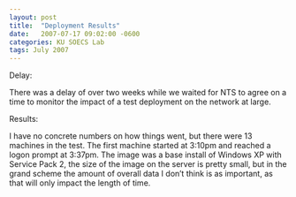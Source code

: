 ```yaml
---
layout: post
title:  "Deployment Results"
date:   2007-07-17 09:02:00 -0600
categories: KU SOECS Lab
tags: July 2007
---
```

Delay:

There was a delay of over two weeks while we waited for NTS to agree on a time to monitor the impact of a test deployment on the network at large.

Results:

I have no concrete numbers on how things went, but there were 13 machines in the test. The first machine started at 3:10pm and reached a logon prompt at 3:37pm. The image was a base install of Windows XP with Service Pack 2, the size of the image on the server is pretty small, but in the grand scheme the amount of overall data I don’t think is as important, as that will only impact the length of time.
